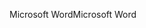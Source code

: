 <span data-ttu-id="12696-101">Microsoft Word</span><span class="sxs-lookup"><span data-stu-id="12696-101">Microsoft Word</span></span>